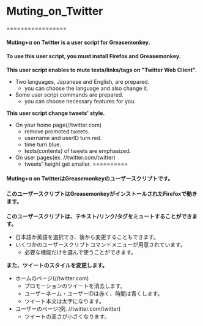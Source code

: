 Muting_on_Twitter
=================
=================

#### Muting+α on Twitter is a user script for Greasemonkey.
#### To use this user script, you must install Firefox and Greasemonkey.
__This user script enables to mute texts/links/tags on "Twitter Web Client".__
* Two languages, Japanese and English, are prepared.
  - you can choose the language and also change it.
* Some user script commands are prepared.
  - you can choose necessary features for you.

__This user script change tweets' style.__
* On your home page(//twitter.com)
  - remove promoted tweets.
  - username and userID turn red.
  - time turn blue.
  - texts(contents) of tweets are emphasized.
* On user pages(ex. //twitter.com/twitter)
  - tweets' height get smaller.
==========
#### Muting+α on TwitterはGreasemonkeyのユーザースクリプトです。
#### このユーザースクリプトはGreasemonkeyがインストールされたFirefoxで動きます。
__このユーザースクリプトは、テキスト/リンク/タグをミュートすることができます。__
* 日本語か英語を選択でき、後から変更することもできます。
* いくつかのユーザースクリプトコマンドメニューが用意されています。
  - 必要な機能だけを選んで使うことができます。

__また、ツイートのスタイルを変更します。__
* ホームのページ(//twitter.com)
  - プロモーションのツイートを消去します。
  - ユーザーネーム・ユーザーIDは赤く、時間は青くします。
  - ツイート本文は太字になります。
* ユーザーのページ(例. //twitter.com/twitter)
  - ツイートの高さが小さくなります。
